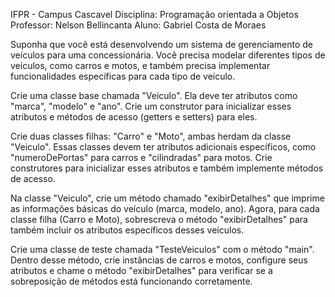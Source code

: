 
IFPR - Campus Cascavel
Disciplina: Programação orientada a Objetos
Professor: Nelson Bellincanta
Aluno: Gabriel Costa de Moraes


Suponha que você está desenvolvendo um sistema de gerenciamento de veículos para uma concessionária. Você precisa modelar diferentes tipos de veículos, como carros e motos, e também precisa implementar funcionalidades específicas para cada tipo de veículo.


Crie uma classe base chamada "Veiculo". Ela deve ter atributos como "marca", "modelo" e "ano". Crie um construtor para inicializar esses atributos e métodos de acesso (getters e setters) para eles.


Crie duas classes filhas: "Carro" e "Moto", ambas herdam da classe "Veiculo". Essas classes devem ter atributos adicionais específicos, como "numeroDePortas" para carros e "cilindradas" para motos. Crie construtores para inicializar esses atributos e também implemente métodos de acesso.


Na classe "Veiculo", crie um método chamado "exibirDetalhes" que imprime as informações básicas do veículo (marca, modelo, ano). Agora, para cada classe filha (Carro e Moto), sobrescreva o método "exibirDetalhes" para também incluir os atributos específicos desses veículos.


Crie uma classe de teste chamada "TesteVeiculos" com o método "main". Dentro desse método, crie instâncias de carros e motos, configure seus atributos e chame o método "exibirDetalhes" para verificar se a sobreposição de métodos está funcionando corretamente.
